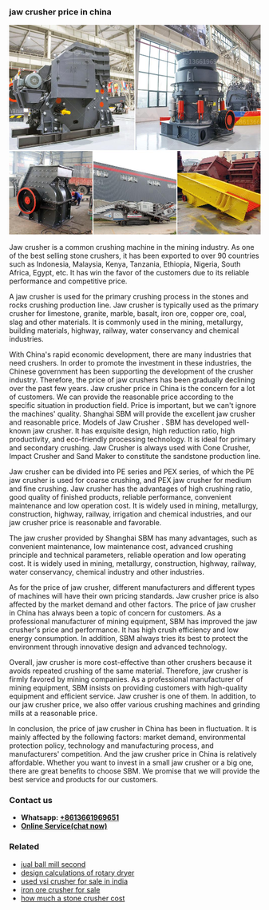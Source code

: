 <h3>jaw crusher price in china</h3><img src='1708322613.jpg' alt=''><p>Jaw crusher is a common crushing machine in the mining industry. As one of the best selling stone crushers, it has been exported to over 90 countries such as Indonesia, Malaysia, Kenya, Tanzania, Ethiopia, Nigeria, South Africa, Egypt, etc. It has win the favor of the customers due to its reliable performance and competitive price. </p><p>A jaw crusher is used for the primary crushing process in the stones and rocks crushing production line. Jaw crusher is typically used as the primary crusher for limestone, granite, marble, basalt, iron ore, copper ore, coal, slag and other materials. It is commonly used in the mining, metallurgy, building materials, highway, railway, water conservancy and chemical industries. </p><p>With China's rapid economic development, there are many industries that need crushers. In order to promote the investment in these industries, the Chinese government has been supporting the development of the crusher industry. Therefore, the price of jaw crushers has been gradually declining over the past few years. Jaw crusher price in China is the concern for a lot of customers. We can provide the reasonable price according to the specific situation in production field. Price is important, but we can't ignore the machines' quality. Shanghai SBM will provide the excellent jaw crusher and reasonable price. Models of Jaw Crusher . SBM has developed well-known jaw crusher. It has exquisite design, high reduction ratio, high productivity, and eco-friendly processing technology. It is ideal for primary and secondary crushing. Jaw Crusher is always used with Cone Crusher, Impact Crusher and Sand Maker to constitute the sandstone production line. </p><p>Jaw crusher can be divided into PE series and PEX series, of which the PE jaw crusher is used for coarse crushing, and PEX jaw crusher for medium and fine crushing. Jaw crusher has the advantages of high crushing ratio, good quality of finished products, reliable performance, convenient maintenance and low operation cost. It is widely used in mining, metallurgy, construction, highway, railway, irrigation and chemical industries, and our jaw crusher price is reasonable and favorable. </p><p>The jaw crusher provided by Shanghai SBM has many advantages, such as convenient maintenance, low maintenance cost, advanced crushing principle and technical parameters, reliable operation and low operating cost. It is widely used in mining, metallurgy, construction, highway, railway, water conservancy, chemical industry and other industries. </p><p>As for the price of jaw crusher, different manufacturers and different types of machines will have their own pricing standards. Jaw crusher price is also affected by the market demand and other factors. The price of jaw crusher in China has always been a topic of concern for customers. As a professional manufacturer of mining equipment, SBM has improved the jaw crusher's price and performance. It has high crush efficiency and low energy consumption. In addition, SBM always tries its best to protect the environment through innovative design and advanced technology. </p><p>Overall, jaw crusher is more cost-effective than other crushers because it avoids repeated crushing of the same material. Therefore, jaw crusher is firmly favored by mining companies. As a professional manufacturer of mining equipment, SBM insists on providing customers with high-quality equipment and efficient service. Jaw crusher is one of them. In addition, to our jaw crusher price, we also offer various crushing machines and grinding mills at a reasonable price. </p><p>In conclusion, the price of jaw crusher in China has been in fluctuation. It is mainly affected by the following factors: market demand, environmental protection policy, technology and manufacturing process, and manufacturers' competition. And the jaw crusher price in China is relatively affordable. Whether you want to invest in a small jaw crusher or a big one, there are great benefits to choose SBM. We promise that we will provide the best service and products for our customers.</p><h3>Contact us</h3><ul><li><strong>Whatsapp:&nbsp;<a href="https://wa.me/8613661969651">+8613661969651</a></strong></li><li><a href="https://swt.shibang-china.com/?git&amp;zhl&amp;jaw crusher price in china"><strong>Online Service(chat now)</strong></a></li></ul><h3>Related</h3><ul><li><a href='jual ball mill second.md'>jual ball mill second</a></li><li><a href='design calculations of rotary dryer.md'>design calculations of rotary dryer</a></li><li><a href='used vsi crusher for sale in india.md'>used vsi crusher for sale in india</a></li><li><a href='iron ore crusher for sale.md'>iron ore crusher for sale</a></li><li><a href='how much a stone crusher cost.md'>how much a stone crusher cost</a></li></ul>